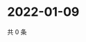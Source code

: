 # 2022-01-09

共 0 条

<!-- BEGIN WEIBO -->
<!-- 最后更新时间 Sun Jan 09 2022 08:44:54 GMT+0800 (China Standard Time) -->

<!-- END WEIBO -->
